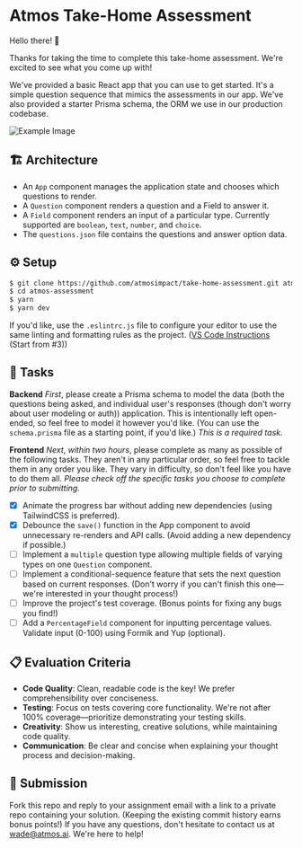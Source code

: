 # Atmos Take-Home Assessment

Hello there! 👋

Thanks for taking the time to complete this take-home assessment. We're excited to see what you come up with!

We've provided a basic React app that you can use to get started. It's a simple question sequence that mimics the assessments in our app. We've also provided a starter Prisma schema, the ORM we use in our production codebase.

![Example Image](/image.png)

## 🏗 Architecture

- An `App` component manages the application state and chooses which questions to render.
- A `Question` component renders a question and a Field to answer it.
- A `Field` component renders an input of a particular type. Currently supported are `boolean`, `text`, `number`, and `choice`.
- The `questions.json` file contains the questions and answer option data.

## ⚙️ Setup

```bash
$ git clone https://github.com/atmosimpact/take-home-assessment.git atmos-assessment
$ cd atmos-assessment
$ yarn
$ yarn dev
```

If you'd like, use the `.eslintrc.js` file to configure your editor to use the same linting and formatting rules as the project. ([VS Code Instructions](https://www.digitalocean.com/community/tutorials/linting-and-formatting-with-eslint-in-vs-code) (Start from #3))

## 🎯 Tasks

**Backend** _First_, please create a Prisma schema to model the data (both the questions being asked, and individual user's responses (though don't worry about user modeling or auth)) application. This is intentionally left open-ended, so feel free to model it however you'd like. (You can use the `schema.prisma` file as a starting point, if you'd like.) _This is a required task._

**Frontend** _Next_, _within two hours_, please complete as many as possible of the following tasks. They aren't in any particular order, so feel free to tackle them in any order you like. They vary in difficulty, so don't feel like you have to do them all. _Please check off the specific tasks you choose to complete prior to submitting._

- [x] Animate the progress bar without adding new dependencies (using TailwindCSS is preferred).
- [x] Debounce the `save()` function in the App component to avoid unnecessary re-renders and API calls. (Avoid adding a new dependency if possible.)
- [ ] Implement a `multiple` question type allowing multiple fields of varying types on one `Question` component.
- [ ] Implement a conditional-sequence feature that sets the next question based on current responses. (Don't worry if you can't finish this one—we're interested in your thought process!)
- [ ] Improve the project's test coverage. (Bonus points for fixing any bugs you find!)
- [ ] Add a `PercentageField` component for inputting percentage values. Validate input (0-100) using Formik and Yup (optional).

## 📋 Evaluation Criteria

- **Code Quality**: Clean, readable code is the key! We prefer comprehensibility over conciseness.
- **Testing**: Focus on tests covering core functionality. We're not after 100% coverage—prioritize demonstrating your testing skills.
- **Creativity**: Show us interesting, creative solutions, while maintaining code quality.
- **Communication**: Be clear and concise when explaining your thought process and decision-making.

## 🚀 Submission

Fork this repo and reply to your assignment email with a link to a private repo containing your solution. (Keeping the existing commit history earns bonus points!) If you have any questions, don't hesitate to contact us at [wade@atmos.ai](mailto:wade@atmos.ai). We're here to help!
